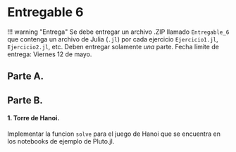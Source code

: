 # Entregable 6

!!! warning "Entrega"
    Se debe entregar un archivo .ZIP llamado `Entregable_6` que contenga un archivo de Julia (`.jl`) por cada ejercicio `Ejercicio1.jl`, `Ejercicio2.jl`, etc. Deben entregar solamente *una* parte. Fecha límite de entrega: Viernes 12 de mayo.

## Parte A.

## Parte B.

#### 1. Torre de Hanoi.

Implementar la funcion `solve` para el juego de Hanoi que se encuentra en los notebooks de ejemplo de Pluto.jl.
